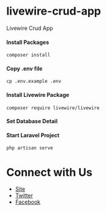 # livewire-crud-app
Livewire Crud App
#### Install Packages

```
composer install
```

#### Copy .env file

```
cp .env.example .env
```

#### Install Livewire Package

```
composer require livewire/livewire
```

#### Set Database Detail

#### Start Laravel Project

```
php artisan serve
```

# Connect with Us

-   [Site](https://techvblogs.com/?ref=githubrepo)
-   [Twitter](https://twitter.com/techvblogs)
-   [Facebook](https://facebook.com/techvblogs)
